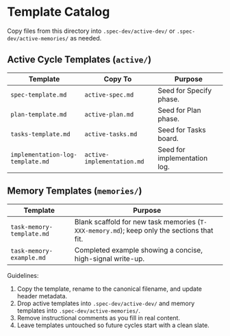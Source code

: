 # Template Catalog

Copy files from this directory into `.spec-dev/active-dev/` or `.spec-dev/active-memories/`
as needed.

## Active Cycle Templates (`active/`)
| Template | Copy To | Purpose |
|----------|---------|---------|
| `spec-template.md` | `active-spec.md` | Seed for Specify phase.
| `plan-template.md` | `active-plan.md` | Seed for Plan phase.
| `tasks-template.md` | `active-tasks.md` | Seed for Tasks board.
| `implementation-log-template.md` | `active-implementation.md` | Seed for implementation log.

## Memory Templates (`memories/`)
| Template | Purpose |
|----------|---------|
| `task-memory-template.md` | Blank scaffold for new task memories (`T-XXX-memory.md`); keep only the sections that fit. |
| `task-memory-example.md` | Completed example showing a concise, high-signal write-up. |

Guidelines:
1. Copy the template, rename to the canonical filename, and update header metadata.
2. Drop active templates into `.spec-dev/active-dev/` and memory templates into `.spec-dev/active-memories/`.
3. Remove instructional comments as you fill in real content.
4. Leave templates untouched so future cycles start with a clean slate.
